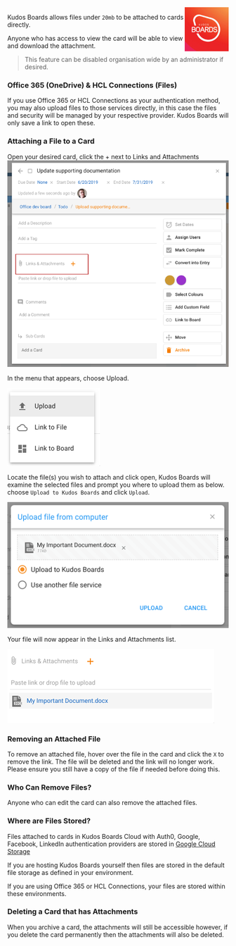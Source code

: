 <img style="float: right" src="/assets/images/boards-logo.jpg" height="100" alt="My Boards" />

Kudos Boards allows files under `20mb` to be attached to cards directly.

Anyone who has access to view the card will be able to view and download the attachment.

> This feature can be disabled organisation wide by an administrator if desired.

### Office 365 (OneDrive) & HCL Connections (Files)

If you use Office 365 or HCL Connections as your authentication method, you may also upload files to those services directly, in this case the files and security will be managed by your respective provider. Kudos Boards will only save a link to open these.

### Attaching a File to a Card

Open your desired card, click the + next to Links and Attachments
![](/assets/boards/attaching1.png)

In the menu that appears, choose Upload.

![](/assets/boards/attaching2.png)

Locate the file(s) you wish to attach and click open, Kudos Boards will examine the selected files and prompt you where to upload them as below. choose `Upload to Kudos Boards` and click `Upload`.

![](/assets/boards/attaching3.png)

Your file will now appear in the Links and Attachments list.

![](/assets/boards/attaching4.png)

### Removing an Attached File

To remove an attached file, hover over the file in the card and click the `X` to remove the link. The file will be deleted and the link will no longer work. Please ensure you still have a copy of the file if needed before doing this.

### Who Can Remove Files?

Anyone who can edit the card can also remove the attached files.

### Where are Files Stored?

Files attached to cards in Kudos Boards Cloud with Auth0, Google, Facebook, LinkedIn authentication providers are stored in <a target="_blank" href="https://cloud.google.com/storage/">Google Cloud Storage</a>

If you are hosting Kudos Boards yourself then files are stored in the default file storage as defined in your environment.

If you are using Office 365 or HCL Connections, your files are stored within these environments.

### Deleting a Card that has Attachments

When you archive a card, the attachments will still be accessible however, if you delete the card permanently then the attachments will also be deleted.
